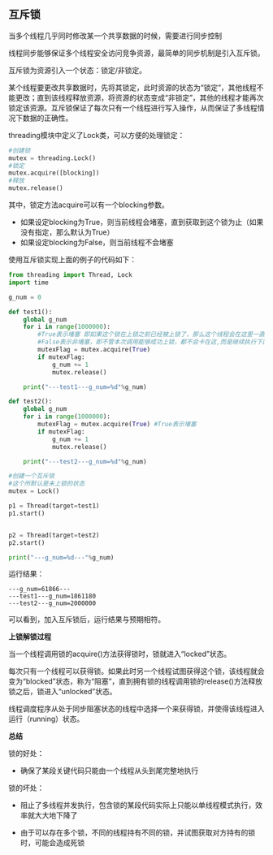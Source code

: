 ## 互斥锁

当多个线程几乎同时修改某一个共享数据的时候，需要进行同步控制

线程同步能够保证多个线程安全访问竞争资源，最简单的同步机制是引入互斥锁。

互斥锁为资源引入一个状态：锁定/非锁定。

某个线程要更改共享数据时，先将其锁定，此时资源的状态为“锁定”，其他线程不能更改；直到该线程释放资源，将资源的状态变成“非锁定”，其他的线程才能再次锁定该资源。互斥锁保证了每次只有一个线程进行写入操作，从而保证了多线程情况下数据的正确性。


threading模块中定义了Lock类，可以方便的处理锁定：
```py
#创建锁
mutex = threading.Lock()
#锁定
mutex.acquire([blocking])
#释放
mutex.release()
```
其中，锁定方法acquire可以有一个blocking参数。

* 如果设定blocking为True，则当前线程会堵塞，直到获取到这个锁为止（如果没有指定，那么默认为True）
* 如果设定blocking为False，则当前线程不会堵塞

使用互斥锁实现上面的例子的代码如下：

```py
from threading import Thread, Lock
import time

g_num = 0

def test1():
    global g_num
    for i in range(1000000):
        #True表示堵塞 即如果这个锁在上锁之前已经被上锁了，那么这个线程会在这里一直等待到解锁为止 
        #False表示非堵塞，即不管本次调用能够成功上锁，都不会卡在这,而是继续执行下面的代码
        mutexFlag = mutex.acquire(True) 
        if mutexFlag:
            g_num += 1
            mutex.release()

    print("---test1---g_num=%d"%g_num)

def test2():
    global g_num
    for i in range(1000000):
        mutexFlag = mutex.acquire(True) #True表示堵塞
        if mutexFlag:
            g_num += 1
            mutex.release()

    print("---test2---g_num=%d"%g_num)

#创建一个互斥锁
#这个所默认是未上锁的状态
mutex = Lock()

p1 = Thread(target=test1)
p1.start()


p2 = Thread(target=test2)
p2.start()

print("---g_num=%d---"%g_num)
```
运行结果：
```
---g_num=61866---
---test1---g_num=1861180
---test2---g_num=2000000
```
可以看到，加入互斥锁后，运行结果与预期相符。

**上锁解锁过程**

当一个线程调用锁的acquire()方法获得锁时，锁就进入“locked”状态。

每次只有一个线程可以获得锁。如果此时另一个线程试图获得这个锁，该线程就会变为“blocked”状态，称为“阻塞”，直到拥有锁的线程调用锁的release()方法释放锁之后，锁进入“unlocked”状态。

线程调度程序从处于同步阻塞状态的线程中选择一个来获得锁，并使得该线程进入运行（running）状态。

**总结**

锁的好处：

* 确保了某段关键代码只能由一个线程从头到尾完整地执行

锁的坏处：

* 阻止了多线程并发执行，包含锁的某段代码实际上只能以单线程模式执行，效率就大大地下降了

* 由于可以存在多个锁，不同的线程持有不同的锁，并试图获取对方持有的锁时，可能会造成死锁

